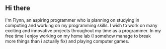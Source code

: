 ## Hi there

I'm Flynn, an aspiring programmer who is planning on studying in computing and 
working on my programming skills. I wish to work on many exciting and innovative projects 
throughout my time as a programmer. In my free time I enjoy working on my home lab (I 
somehow manage to break more things than i actually fix) and playing computer games.